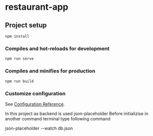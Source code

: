 # restaurant-app

## Project setup

```
npm install
```

### Compiles and hot-reloads for development

```
npm run serve
```

### Compiles and minifies for production

```
npm run build
```

### Customize configuration

See [Configuration Reference](https://cli.vuejs.org/config/).

In this project as backend is used json-placeholder
Before initializise in another command terminal type following command

json-placeholder --watch db.json
